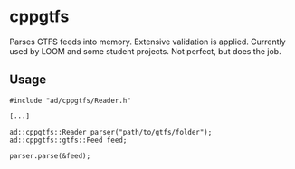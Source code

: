 # cppgtfs

Parses GTFS feeds into memory. Extensive validation is applied. Currently used by LOOM and some student projects. Not perfect, but does the job.

## Usage

```
#include "ad/cppgtfs/Reader.h"

[...]

ad::cppgtfs::Reader parser("path/to/gtfs/folder");
ad::cppgtfs::gtfs::Feed feed;

parser.parse(&feed);
```
